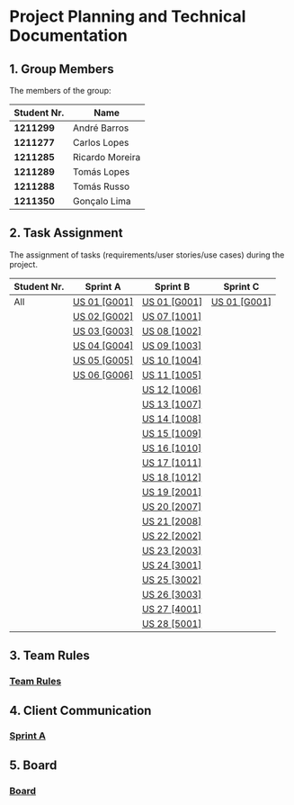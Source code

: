 # Project Planning and Technical Documentation

## 1. Group Members

The members of the group:

| Student Nr. | Name            |
| ----------- | --------------- |
| **1211299** | André Barros    |
| **1211277** | Carlos Lopes    |
| **1211285** | Ricardo Moreira |
| **1211289** | Tomás Lopes     |
| **1211288** | Tomás Russo     |
| **1211350** | Gonçalo Lima    |

## 2. Task Assignment

The assignment of tasks (requirements/user stories/use cases) during the project.

| Student Nr. | Sprint A                                     | Sprint B                                     | Sprint C                                     |
| ----------- | -------------------------------------------- | -------------------------------------------- | -------------------------------------------- |
| All         | [US 01 [G001]](sprint-a/us01-g001/README.md) | [US 01 [G001]](sprint-a/us01-g001/README.md) | [US 01 [G001]](sprint-a/us01-g001/README.md) |
|             | [US 02 [G002]](sprint-a/us02-g002/README.md) | [US 07 [1001]](sprint-b/us07-1001/README.md) |                                              |
|             | [US 03 [G003]](sprint-a/us03-g003/README.md) | [US 08 [1002]](sprint-b/us08-1002/README.md) |                                              |
|             | [US 04 [G004]](sprint-a/us04-g004/README.md) | [US 09 [1003]](sprint-b/us09-1003/README.md) |                                              |
|             | [US 05 [G005]](sprint-a/us05-g005/README.md) | [US 10 [1004]](sprint-b/us10-1004/README.md) |                                              |
|             | [US 06 [G006]](sprint-a/us06-g006/README.md) | [US 11 [1005]](sprint-b/us11-1005/README.md) |                                              |
|             |                                              | [US 12 [1006]](sprint-b/us12-1006/README.md) |                                              |
|             |                                              | [US 13 [1007]](sprint-b/us13-1007/README.md) |                                              |
|             |                                              | [US 14 [1008]](sprint-b/us14-1008/README.md) |                                              |
|             |                                              | [US 15 [1009]](sprint-b/us15-1009/README.md) |                                              |
|             |                                              | [US 16 [1010]](sprint-b/us16-1010/README.md) |                                              |
|             |                                              | [US 17 [1011]](sprint-b/us17-1011/README.md) |                                              |
|             |                                              | [US 18 [1012]](sprint-b/us18-1012/README.md) |                                              |
|             |                                              | [US 19 [2001]](sprint-b/us19-2001/README.md) |                                              |
|             |                                              | [US 20 [2007]](sprint-b/us20-2007/README.md) |                                              |
|             |                                              | [US 21 [2008]](sprint-b/us21-2008/README.md) |                                              |
|             |                                              | [US 22 [2002]](sprint-b/us22-2002/README.md) |                                              |
|             |                                              | [US 23 [2003]](sprint-b/us23-2003/README.md) |                                              |
|             |                                              | [US 24 [3001]](sprint-b/us24-3001/README.md) |                                              |
|             |                                              | [US 25 [3002]](sprint-b/us25-3002/README.md) |                                              |
|             |                                              | [US 26 [3003]](sprint-b/us26-3003/README.md) |                                              |
|             |                                              | [US 27 [4001]](sprint-b/us27-4001/README.md) |                                              |
|             |                                              | [US 28 [5001]](sprint-b/us28-5001/README.md) |                                              |

## 3. Team Rules

### [Team Rules](team-rules.md)

## 4. Client Communication

### [Sprint A](sprint-A-clarifications.md)

## 5. Board

### [Board](https://github.com/orgs/Departamento-de-Engenharia-Informatica/projects/38)
